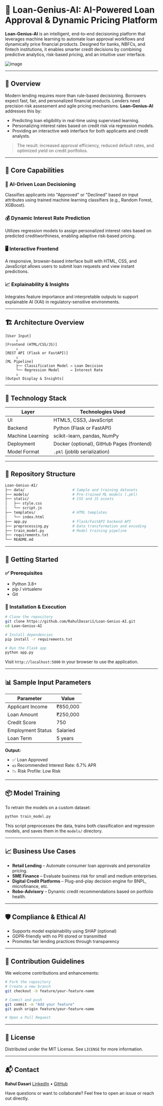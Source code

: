# 💼 Loan-Genius-AI: AI-Powered Loan Approval & Dynamic Pricing Platform

**Loan-Genius-AI** is an intelligent, end-to-end decisioning platform that leverages machine learning to automate loan approval workflows and dynamically price financial products. Designed for banks, NBFCs, and fintech institutions, it enables smarter credit decisions by combining predictive analytics, risk-based pricing, and an intuitive user interface.

![image](https://github.com/user-attachments/assets/24f3147c-0dc3-4a2b-b97b-3e9d4873eca1)


---

## 📌 Overview

Modern lending requires more than rule-based decisioning. Borrowers expect fast, fair, and personalized financial products. Lenders need precision risk assessment and agile pricing mechanisms. **Loan-Genius-AI** addresses this by:

* Predicting loan eligibility in real-time using supervised learning.
* Personalizing interest rates based on credit risk via regression models.
* Providing an interactive web interface for both applicants and credit analysts.

> The result: increased approval efficiency, reduced default rates, and optimized yield on credit portfolios.

---

## 🔑 Core Capabilities

### 🧠 AI-Driven Loan Decisioning

Classifies applicants into "Approved" or "Declined" based on input attributes using trained machine learning classifiers (e.g., Random Forest, XGBoost).

### 💰 Dynamic Interest Rate Prediction

Utilizes regression models to assign personalized interest rates based on predicted creditworthiness, enabling adaptive risk-based pricing.

### 🖥️ Interactive Frontend

A responsive, browser-based interface built with HTML, CSS, and JavaScript allows users to submit loan requests and view instant predictions.

### 📈 Explainability & Insights

Integrates feature importance and interpretable outputs to support explainable AI (XAI) in regulatory-sensitive environments.

---

## 🏗️ Architecture Overview

```plaintext
[User Input]
     ↓
[Frontend (HTML/CSS/JS)]
     ↓
[REST API (Flask or FastAPI)]
     ↓
[ML Pipeline]
     ├── Classification Model → Loan Decision
     └── Regression Model     → Interest Rate
     ↓
[Output Display & Insights]
```

---

## 🧰 Technology Stack

| Layer            | Technologies Used                          |
| ---------------- | ------------------------------------------ |
| UI               | HTML5, CSS3, JavaScript                    |
| Backend          | Python (Flask or FastAPI)                  |
| Machine Learning | scikit-learn, pandas, NumPy                |
| Deployment       | Docker (optional), GitHub Pages (frontend) |
| Model Format     | `.pkl` (joblib serialization)              |

---

## 📁 Repository Structure

```bash
Loan-Genius-AI/
├── data/                      # Sample and training datasets
├── models/                    # Pre-trained ML models (.pkl)
├── static/                    # CSS and JS assets
│   ├── style.css
│   └── script.js
├── templates/                 # HTML templates
│   └── index.html
├── app.py                     # Flask/FastAPI backend API
├── preprocessing.py           # Data transformation and encoding
├── train_model.py             # Model training pipeline
├── requirements.txt
└── README.md
```

---

## 🚀 Getting Started

### ✅ Prerequisites

* Python 3.8+
* pip / virtualenv
* Git

### 🔧 Installation & Execution

```bash
# Clone the repository
git clone https://github.com/RahulDasari1/Loan-Genius-AI.git
cd Loan-Genius-AI

# Install dependencies
pip install -r requirements.txt

# Run the Flask app
python app.py
```

Visit `http://localhost:5000` in your browser to use the application.

---

## 📊 Sample Input Parameters

| Parameter         | Value    |
| ----------------- | -------- |
| Applicant Income  | ₹850,000 |
| Loan Amount       | ₹250,000 |
| Credit Score      | 750      |
| Employment Status | Salaried |
| Loan Term         | 5 years  |

**Output:**

* ✅ Loan Approved
* 💵 Recommended Interest Rate: 6.7% APR
* 📉 Risk Profile: Low Risk

---

## 📦 Model Training

To retrain the models on a custom dataset:

```bash
python train_model.py
```

This script preprocesses the data, trains both classification and regression models, and saves them in the `models/` directory.

---

## 📈 Business Use Cases

* **Retail Lending** – Automate consumer loan approvals and personalize pricing.
* **SME Finance** – Evaluate business risk for small and medium enterprises.
* **Digital Credit Platforms** – Plug-and-play decision engine for BNPL, microfinance, etc.
* **Robo-Advisory** – Dynamic credit recommendations based on portfolio health.

---

## 🛡️ Compliance & Ethical AI

* Supports model explainability using SHAP (optional)
* GDPR-friendly with no PII stored or transmitted
* Promotes fair lending practices through transparency

---

## 🤝 Contribution Guidelines

We welcome contributions and enhancements:

```bash
# Fork the repository
# Create a new branch
git checkout -b feature/your-feature-name

# Commit and push
git commit -m "Add your feature"
git push origin feature/your-feature-name

# Open a Pull Request
```

---

## 📜 License

Distributed under the MIT License. See `LICENSE` for more information.

---

## 📬 Contact

**Rahul Dasari**
[LinkedIn](https://linkedin.com/in/rahuldasari) • [GitHub](https://github.com/RahulDasari1)

Have questions or want to collaborate? Feel free to open an issue or reach out directly.
